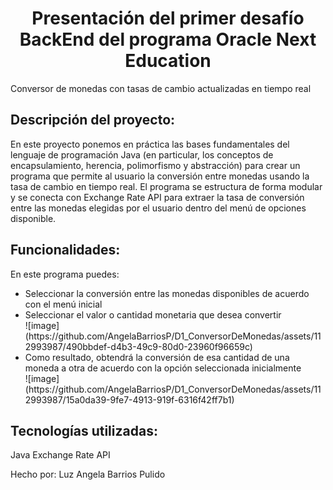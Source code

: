 <h1 align="center"> Presentación del primer desafío BackEnd del programa Oracle Next Education </h1>

Conversor de monedas con tasas de cambio actualizadas en tiempo real

<h2>Descripción del proyecto:</h2>
En este proyecto ponemos en práctica las bases fundamentales del lenguaje de programación Java (en particular, los conceptos de encapsulamiento, herencia, polimorfismo y abstracción) para crear un programa que permite al usuario la conversión entre monedas usando la tasa de cambio en tiempo real. El programa se estructura de forma modular y se conecta con Exchange Rate API para extraer la tasa de conversión entre las monedas elegidas por el usuario dentro del menú de opciones disponible. 

<h2>Funcionalidades:</h2>
En este programa puedes:
<ul>
  <li>Seleccionar la conversión entre las monedas disponibles de acuerdo con el menú inicial</li>
  <li>Seleccionar el valor o cantidad monetaria que desea convertir</li>
  ![image](https://github.com/AngelaBarriosP/D1_ConversorDeMonedas/assets/112993987/490bbdef-d4b3-49c9-80d0-23960f96659c)

  <li>Como resultado, obtendrá la conversión de esa cantidad de una moneda a otra de acuerdo con la opción seleccionada inicialmente</li>
  ![image](https://github.com/AngelaBarriosP/D1_ConversorDeMonedas/assets/112993987/15a0da39-9fe7-4913-919f-6316f42ff7b1)

</ul>

<h2>Tecnologías utilizadas:</h2>
Java
Exchange Rate API

Hecho por: Luz Angela Barrios Pulido
